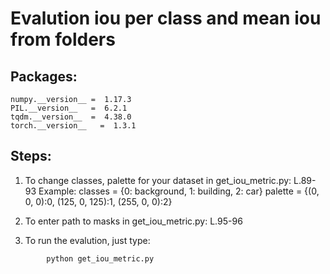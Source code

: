 # Evalution iou per class and mean iou from folders
## Packages:
```
numpy.__version__ =  1.17.3
PIL.__version__   =  6.2.1
tqdm.__version__  =  4.38.0
torch.__version__   =  1.3.1
```
## Steps:

1. To change classes, palette for your dataset in get_iou_metric.py: L.89-93
Example:
  classes = {0: background,
             1: building,
             2: car}
  palette = {(0, 0, 0):0,
             (125, 0, 125):1,
             (255, 0, 0):2}

2. To enter path to masks in get_iou_metric.py: L.95-96

3. To run the evalution, just type:
```
        python get_iou_metric.py 
```
